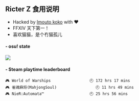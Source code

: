 ## Ricter Z 食用说明
- Hacked by [Imouto koko](https://osu.ppy.sh/users/7679162) with ❤️
- FFXIV 天下第一！
- 喜欢猫猫，是个冇猫孤儿

#### - osu! state
![](http://97.64.19.89:8080/api/v1/stat/4448675?1)

<!-- steam-box start -->
#### - Steam playtime leaderboard
```text
🎮 World of Warships                 🕘 172 hrs 17 mins
🎮 雀魂麻将(MahjongSoul)                 🕘 11 hrs 49 mins
🎮 NieR:Automata™                    🕘 25 hrs 56 mins
```
<!-- Powered by https://github.com/YouEclipse/steam-box . -->
<!-- steam-box end -->
